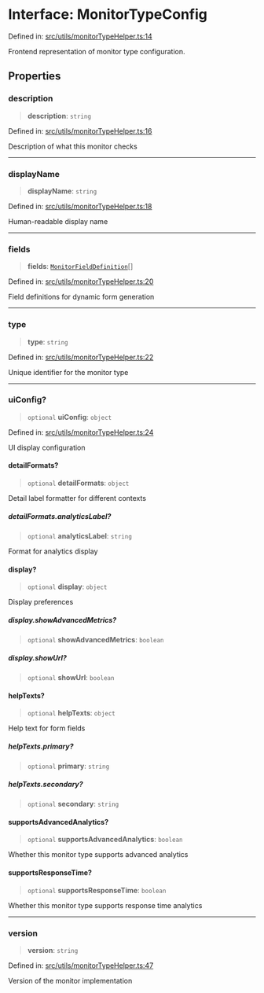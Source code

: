 # Interface: MonitorTypeConfig

Defined in: [src/utils/monitorTypeHelper.ts:14](https://github.com/Nick2bad4u/Uptime-Watcher/blob/3cce0c3b352c8390536ca3c7399ece50a05faf18/src/utils/monitorTypeHelper.ts#L14)

Frontend representation of monitor type configuration.

## Properties

### description

> **description**: `string`

Defined in: [src/utils/monitorTypeHelper.ts:16](https://github.com/Nick2bad4u/Uptime-Watcher/blob/3cce0c3b352c8390536ca3c7399ece50a05faf18/src/utils/monitorTypeHelper.ts#L16)

Description of what this monitor checks

***

### displayName

> **displayName**: `string`

Defined in: [src/utils/monitorTypeHelper.ts:18](https://github.com/Nick2bad4u/Uptime-Watcher/blob/3cce0c3b352c8390536ca3c7399ece50a05faf18/src/utils/monitorTypeHelper.ts#L18)

Human-readable display name

***

### fields

> **fields**: [`MonitorFieldDefinition`](../../../../shared/types/interfaces/MonitorFieldDefinition.md)[]

Defined in: [src/utils/monitorTypeHelper.ts:20](https://github.com/Nick2bad4u/Uptime-Watcher/blob/3cce0c3b352c8390536ca3c7399ece50a05faf18/src/utils/monitorTypeHelper.ts#L20)

Field definitions for dynamic form generation

***

### type

> **type**: `string`

Defined in: [src/utils/monitorTypeHelper.ts:22](https://github.com/Nick2bad4u/Uptime-Watcher/blob/3cce0c3b352c8390536ca3c7399ece50a05faf18/src/utils/monitorTypeHelper.ts#L22)

Unique identifier for the monitor type

***

### uiConfig?

> `optional` **uiConfig**: `object`

Defined in: [src/utils/monitorTypeHelper.ts:24](https://github.com/Nick2bad4u/Uptime-Watcher/blob/3cce0c3b352c8390536ca3c7399ece50a05faf18/src/utils/monitorTypeHelper.ts#L24)

UI display configuration

#### detailFormats?

> `optional` **detailFormats**: `object`

Detail label formatter for different contexts

##### detailFormats.analyticsLabel?

> `optional` **analyticsLabel**: `string`

Format for analytics display

#### display?

> `optional` **display**: `object`

Display preferences

##### display.showAdvancedMetrics?

> `optional` **showAdvancedMetrics**: `boolean`

##### display.showUrl?

> `optional` **showUrl**: `boolean`

#### helpTexts?

> `optional` **helpTexts**: `object`

Help text for form fields

##### helpTexts.primary?

> `optional` **primary**: `string`

##### helpTexts.secondary?

> `optional` **secondary**: `string`

#### supportsAdvancedAnalytics?

> `optional` **supportsAdvancedAnalytics**: `boolean`

Whether this monitor type supports advanced analytics

#### supportsResponseTime?

> `optional` **supportsResponseTime**: `boolean`

Whether this monitor type supports response time analytics

***

### version

> **version**: `string`

Defined in: [src/utils/monitorTypeHelper.ts:47](https://github.com/Nick2bad4u/Uptime-Watcher/blob/3cce0c3b352c8390536ca3c7399ece50a05faf18/src/utils/monitorTypeHelper.ts#L47)

Version of the monitor implementation

